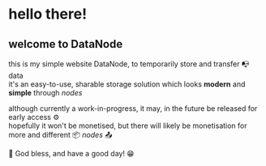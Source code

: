 # hello there!
## welcome to DataNode

this is my simple website DataNode, to temporarily store and transfer 📭 data<br>
it's an easy-to-use, sharable storage solution which looks **modern** and **simple** through *nodes*

although currently a work-in-progress, it may, in the future be released for early access ⚙️<br>
hopefully it won't be monetised, but there will likely be monetisation for more and different 📦 *nodes* 📤


🥳 God bless, and have a good day! 😁
